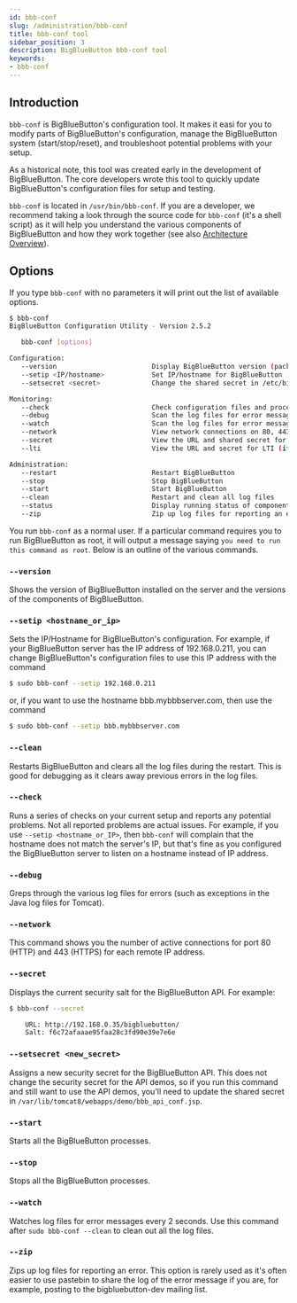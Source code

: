 ```yaml
---
id: bbb-conf
slug: /administration/bbb-conf
title: bbb-conf tool
sidebar_position: 3
description: BigBlueButton bbb-conf tool
keywords:
- bbb-conf
---
```


## Introduction

`bbb-conf` is BigBlueButton's configuration tool.  It makes it easi for you to modify parts of BigBlueButton's configuration, manage the BigBlueButton system (start/stop/reset), and troubleshoot potential problems with your setup.

As a historical note, this tool was created early in the development of BigBlueButton. The core developers wrote this tool to quickly update BigBlueButton's configuration files for setup and testing.

`bbb-conf` is located in `/usr/bin/bbb-conf`.  If you are a developer, we recommend taking a look through the source code for `bbb-conf` (it's a shell script) as it will help you understand the various components of BigBlueButton and how they work together (see also [Architecture Overview](/development/architecture)).

## Options

If you type `bbb-conf` with no parameters it will print out the list of available options.

```bash
$ bbb-conf
BigBlueButton Configuration Utility - Version 2.5.2

   bbb-conf [options]

Configuration:
   --version                        Display BigBlueButton version (packages)
   --setip <IP/hostname>            Set IP/hostname for BigBlueButton
   --setsecret <secret>             Change the shared secret in /etc/bigbluebutton/bbb-web.properties

Monitoring:
   --check                          Check configuration files and processes for problems
   --debug                          Scan the log files for error messages
   --watch                          Scan the log files for error messages every 2 seconds
   --network                        View network connections on 80, 443 and 1935 by IP address. 1935 is deprecated. You will need to modify bbb-conf if you have custom ports.
   --secret                         View the URL and shared secret for the server
   --lti                            View the URL and secret for LTI (if installed)

Administration:
   --restart                        Restart BigBlueButton
   --stop                           Stop BigBlueButton
   --start                          Start BigBlueButton
   --clean                          Restart and clean all log files
   --status                         Display running status of components
   --zip                            Zip up log files for reporting an error
```

You run `bbb-conf` as a normal user.  If a particular command requires you to run BigBlueButton as root, it will output a message saying `you need to run this command as root`.  Below is an outline of the various commands.

### `--version`

Shows the version of BigBlueButton installed on the server and the versions of the components of BigBlueButton.

### `--setip <hostname_or_ip>`

Sets the IP/Hostname for BigBlueButton's configuration.  For example, if your BigBlueButton server has the IP address of 192.168.0.211, you can change BigBlueButton's configuration files to use this IP address with the command

```bash
$ sudo bbb-conf --setip 192.168.0.211
```

or, if you want to use the hostname bbb.mybbbserver.com, then use the command

```bash
$ sudo bbb-conf --setip bbb.mybbbserver.com
```

### `--clean`

Restarts BigBlueButton and clears all the log files during the restart.  This is good for debugging as it clears away previous errors in the log files.

### `--check`

Runs a series of checks on your current setup and reports any potential problems.  Not all reported problems are actual issues.  For example, if you use `--setip <hostname_or_IP>`, then `bbb-conf` will complain that the hostname does not match the server's IP, but that's fine as you configured the BigBlueButton server to listen on a hostname instead of IP address.

### `--debug`

Greps through the various log files for errors (such as exceptions in the Java log files for Tomcat).

### `--network`

This command shows you the number of active connections for port 80 (HTTP) and 443 (HTTPS) for each remote IP address.

### `--secret`

Displays the current security salt for the BigBlueButton API.  For example:

```bash
$ bbb-conf --secret

    URL: http://192.168.0.35/bigbluebutton/
    Salt: f6c72afaaae95faa28c3fd90e39e7e6e
```

### `--setsecret <new_secret>`

Assigns a new security secret for the BigBlueButton API.  This does not change the security secret for the API demos, so if you run this command and still want to use the API demos, you'll need to update the shared secret in `/var/lib/tomcat8/webapps/demo/bbb_api_conf.jsp`.

### `--start`

Starts all the BigBlueButton processes.

### `--stop`

Stops all the BigBlueButton processes.

### `--watch`

Watches log files for error messages every 2 seconds.  Use this command after `sudo bbb-conf --clean` to clean out all the log files.

### `--zip`

Zips up log files for reporting an error.  This option is rarely used as it's often easier to use pastebin to share the log of the error message if you are, for example, posting to the bigbluebutton-dev mailing list.
